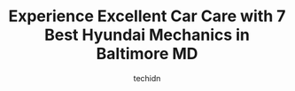 ---
layout: ampstory
image: https://images.unsplash.com/photo-1621772991673-de61ffe34408?ixlib=rb-4.0.3&ixid=MnwxMjA3fDB8MHxwaG90by1wYWdlfHx8fGVufDB8fHx8&auto=format&fit=crop&w=640&h=853&q=80
author: techidn
featured: false
description: Trust your vehicles maintenance and repairs to the 7 best Hyundai Mechanic in Baltimore MD, USA. With their extensive experience, cutting-edge technology, and commitment to customer satisfa
title: Experience Excellent Car Care with 7 Best Hyundai Mechanics in Baltimore MD
cover:
   title: Experience Excellent Car Care with 7 Best Hyundai Mechanics in Baltimore MD
   subtitle: Rickpate
   background: https://images.unsplash.com/photo-1621772991673-de61ffe34408?ixlib=rb-4.0.3&ixid=MnwxMjA3fDB8MHxwaG90by1wYWdlfHx8fGVufDB8fHx8&auto=format&fit=crop&w=640&h=853&q=80

pages: 
 - layout: thirds
   top: <h1>#1 A1 Auto 3 Brothers Car Repair</h1>
   bottom: "<p>A1 Auto has the best customer service. Art was very helpful and professional. They were able to make an emergency repair on my SUV on New Years Eve. Forever thankful f</p>"
   background: https://www.knot35.com/toplist/wp-content/uploads/2023/06/best-hyundai-mechanic-1-in-baltimore-md-1685836224.jpeg
   backgroundblur: true
 - layout: thirds
   top: <h1>#2 Olympic Auto & Truck Service LLC</h1>
   bottom: "<p>4209 Ashland Ave, Baltimore, MD 21205, United States</p>"
   background: https://www.knot35.com/toplist/wp-content/uploads/2023/06/best-hyundai-mechanic-2-in-baltimore-md-1685836224.jpeg
   cta:
      link: https://www.knot35.com/toplist/experience-excellent-car-care-with-7-best-hyundai-mechanics-in-baltimore-md/
      text: Experience Excellent Car Care with 7 Best Hyundai Mechanics in Baltimore MD
 - layout: thirds
   top: <h1>#3 Apple Auto</h1>
   bottom: "<p>6011 Harford Rd, Baltimore, MD 21214, United States</p>"
   background: https://www.knot35.com/toplist/wp-content/uploads/2023/06/best-hyundai-mechanic-3-in-baltimore-md-1685836225.jpeg
   cta:
      link: https://www.knot35.com/toplist/experience-excellent-car-care-with-7-best-hyundai-mechanics-in-baltimore-md/
      text: Experience Excellent Car Care with 7 Best Hyundai Mechanics in Baltimore MD
 - layout: thirds
   top: <h1>#4 F & M Auto Repair</h1>
   bottom: "<p>3125 Frederick Ave, Baltimore, MD 21229, United States</p>"
   background: https://images.unsplash.com/photo-1595364397663-fca4f075d796?ixlib=rb-4.0.3&ixid=MnwxMjA3fDB8MHxwaG90by1wYWdlfHx8fGVufDB8fHx8&auto=format&fit=crop&w=640&h=853&q=80
   cta:
      link: https://www.knot35.com/toplist/experience-excellent-car-care-with-7-best-hyundai-mechanics-in-baltimore-md/
      text: Experience Excellent Car Care with 7 Best Hyundai Mechanics in Baltimore MD
 - layout: thirds
   top: <h1>#5 Royal Auto Repair</h1>
   bottom: "<p>6206 Holabird Ave, Baltimore, MD 21224, United States</p>"
   background: https://images.unsplash.com/photo-1534312527009-56c7016453e6?ixlib=rb-4.0.3&ixid=MnwxMjA3fDB8MHxwaG90by1wYWdlfHx8fGVufDB8fHx8&auto=format&fit=crop&w=640&h=853&q=80
   cta:
      link: https://www.knot35.com/toplist/experience-excellent-car-care-with-7-best-hyundai-mechanics-in-baltimore-md/
      text: Experience Excellent Car Care with 7 Best Hyundai Mechanics in Baltimore MD
 - layout: thirds
   top: <h1>#6 S&S Auto Tech ( Jins Auto )</h1>
   bottom: "<p>5317 Edmondson Ave, Baltimore, MD 21229, United States</p>"
   background: https://images.unsplash.com/photo-1604871000636-074fa5117945?ixlib=rb-4.0.3&ixid=MnwxMjA3fDB8MHxwaG90by1wYWdlfHx8fGVufDB8fHx8&auto=format&fit=crop&w=640&h=853&q=80
   cta:
      link: https://www.knot35.com/toplist/experience-excellent-car-care-with-7-best-hyundai-mechanics-in-baltimore-md/
      text: Experience Excellent Car Care with 7 Best Hyundai Mechanics in Baltimore MD
 - layout: thirds
   top: <h1>#7 Whays Auto Services</h1>
   bottom: "<p>3549 S Hanover St, Baltimore, MD 21225, United States</p>"
   background: https://images.unsplash.com/photo-1540457036297-448b6b99e91c?ixlib=rb-4.0.3&ixid=MnwxMjA3fDB8MHxwaG90by1wYWdlfHx8fGVufDB8fHx8&auto=format&fit=crop&w=640&h=853&q=80
   cta:
      link: https://www.knot35.com/toplist/experience-excellent-car-care-with-7-best-hyundai-mechanics-in-baltimore-md/
      text: Experience Excellent Car Care with 7 Best Hyundai Mechanics in Baltimore MD
 - layout: thirds
   middle: Continue reading...
   background: https://images.unsplash.com/photo-1613843873231-1447db182f97?ixlib=rb-4.0.3&ixid=MnwxMjA3fDB8MHxwaG90by1wYWdlfHx8fGVufDB8fHx8&auto=format&fit=crop&w=640&h=853&q=80
   cta:
      link: https://www.knot35.com/toplist/experience-excellent-car-care-with-7-best-hyundai-mechanics-in-baltimore-md/
      text: Experience Excellent Car Care with 7 Best Hyundai Mechanics in Baltimore MD
      
---